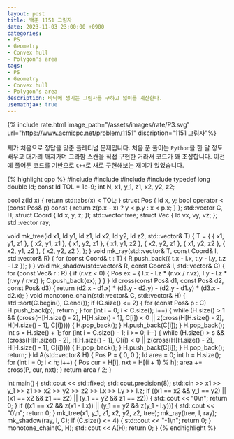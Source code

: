```yaml
---
layout: post
title: 백준 1151 그림자
date: 2023-11-03 23:00:00 +0900
categories:
- PS
- Geometry
- Convex hull
- Polygon's area
tags:
- PS
- Geometry
- Convex hull
- Polygon's area
description: 바닥에 생기는 그림자를 구하고 넓이를 계산한다.
usemathjax: true
---
```


{% include rate.html image_path="/assets/images/rate/P3.svg" url="https://www.acmicpc.net/problem/1151" discription="1151 그림자"%}

제가 처음으로 정답을 맞춘 플레티넘 문제입니다. 처음 푼 풀이는 `Python`을 한 달 정도 배우고 대가리 깨져가며 그라함 스캔을 직접 구현한 거라서 코드가 꽤 조잡합니다. 이전에 풀어둔 코드를 기반으로 `C++`로 새로 구현해보는 재미가 있었습니다.

{% highlight cpp %}
#include <iostream>
#include <vector>
#include <algorithm>
#include <cmath>
typedef long double ld;
const ld TOL = 1e-9;
int N, x1, y_1, z1, x2, y2, z2;

bool z(ld x) { return std::abs(x) < TOL; }
struct Pos {
	ld x, y;
	bool operator < (const Pos& p) const {
		return z(p.x - x) ? y < p.y : x < p.x;
	}
};
std::vector<Pos> C, H;
struct Coord { ld x, y, z; }l;
std::vector<Coord> tree;
struct Vec { ld vx, vy, vz; };
std::vector<Vec> ray;

void mk_tree(ld x1, ld y1, ld z1, ld x2, ld y2, ld z2, std::vector<Coord>& T) {
	T = {
		{ x1, y1, z1 },
		{ x2, y1, z1 },
		{ x1, y2, z1 },
		{ x1, y1, z2 },
		{ x2, y2, z1 },
		{ x1, y2, z2 },
		{ x2, y1, z2 },
		{ x2, y2, z2 },
	};
}
void mk_ray(std::vector<Coord>& T, const Coord& l, std::vector<Vec>& R) {
	for (const Coord& t : T) {
		R.push_back({ t.x - l.x, t.y - l.y, t.z - l.z });
	}
}
void mk_shadow(std::vector<Vec>& R, const Coord& l, std::vector<Pos>& C) {
	for (const Vec& r : R) {
		if (r.vz < 0) {
			Pos ex = { l.x - l.z * (r.vx / r.vz), l.y - l.z * (r.vy / r.vz) };
			C.push_back(ex); 
		}
	}
}
ld cross(const Pos& d1, const Pos& d2, const Pos& d3) {
	return (d2.x - d1.x) * (d3.y - d2.y) - (d2.y - d1.y) * (d3.x - d2.x);
}
void monotone_chain(std::vector<Pos>& C, std::vector<Pos>& H) {
	std::sort(C.begin(), C.end());
	if (C.size() <= 2) {
		for (const Pos& p : C) H.push_back(p);
		return ;
	}
	for (int i = 0; i < C.size(); i++) {
		while (H.size() > 1 && (cross(H[H.size() - 2], H[H.size() - 1], C[i]) < 0 || z(cross(H[H.size() - 2], H[H.size() - 1], C[i])))) {
			H.pop_back();
		}
		H.push_back(C[i]);
	}
	H.pop_back();
	int s = H.size() + 1;
	for (int i = C.size() - 1; i >= 0; i--) {
		while (H.size() > s && (cross(H[H.size() - 2], H[H.size() - 1], C[i]) < 0 || z(cross(H[H.size() - 2], H[H.size() - 1], C[i])))) {
			H.pop_back();
		}
		H.push_back(C[i]);
	}
	H.pop_back();
	return;
}
ld A(std::vector<Pos>& H) {
	Pos P = { 0, 0 };
	ld area = 0;
	int h = H.size();
	for (int i = 0; i < h; i++) {
		Pos cur = H[i], nxt = H[(i + 1) % h];
		area += cross(P, cur, nxt);
	}
	return area / 2;
}



int main() {
	std::cout << std::fixed;
	std::cout.precision(8);
	std::cin >> x1 >> y_1 >> z1 >> x2 >> y2 >> z2 >> l.x >> l.y >> l.z;
	if ((x1 == x2 && y_1 == y2) || (x1 == x2 && z1 == z2) || (y_1 == y2 && z1 == z2)) {
		std::cout << "0\n";
		return 0;
	}
	if ((x1 == x2 && z(x1 - l.x)) || (y_1 == y2 && z(y_1 - l.y))) {
		std::cout << "0\n";
		return 0;
	}
	mk_tree(x1, y_1, z1, x2, y2, z2, tree);
	mk_ray(tree, l, ray);
	mk_shadow(ray, l, C);
	if (C.size() <= 4) {
		std::cout << "-1\n";
		return 0;
	}
	monotone_chain(C, H);
	std::cout << A(H);
	return 0;
}
{% endhighlight %}
